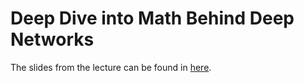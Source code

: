# Deep Dive into Math Behind Deep Networks

The slides from the lecture can be found in [here](https://docs.google.com/presentation/d/e/2PACX-1vReYmuPh2w2s2Jj7OMHUoxZiNJeQVPmzdIuso43R3DUHehsIeus5Ava_v1X5M3UymFe-YVrCilO7lRg/pub?start=false&loop=false&delayms=3000).
